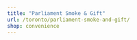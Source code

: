 ```yaml
---
title: "Parliament Smoke & Gift"
url: /toronto/parliament-smoke-and-gift/
shop: convenience
---
```

